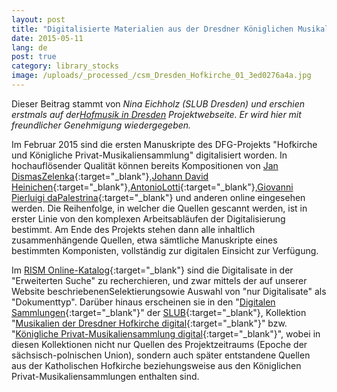 ```yaml
---
layout: post
title: "Digitalisierte Materialien aus der Dresdner Königlichen Musikaliensammlung"
date: 2015-05-11
lang: de
post: true
category: library_stocks
image: /uploads/_processed_/csm_Dresden_Hofkirche_01_3ed0276a4a.jpg
---
```



Dieser Beitrag stammt von _Nina Eichholz (SLUB Dresden) und erschien erstmals auf der[Hofmusik in Dresden](http://hofmusik.slub-dresden.de/news/details/single/digitalisierungsstart-im-projekt-hofkirche-und-koenigliche-privat-musikaliensammlung/ "external-link-new-window") Projektwebseite. Er wird hier mit freundlicher Genehmigung wiedergegeben._



Im Februar 2015 sind die ersten Manuskripte des DFG-Projekts "Hofkirche und Königliche Privat-Musikaliensammlung" digitalisiert worden. In hochauflösender Qualität können bereits Kompositionen von [Jan DismasZelenka](http://digital.slub-dresden.de/id426608062){:target="_blank"},[Johann David Heinichen](http://digital.slub-dresden.de/id426600088){:target="_blank"},[AntonioLotti](http://digital.slub-dresden.de/id426603958){:target="_blank"},[Giovanni Pierluigi daPalestrina](http://digital.slub-dresden.de/id425726525){:target="_blank"} und anderen online eingesehen werden. Die Reihenfolge, in welcher die Quellen gescannt werden, ist in erster Linie von den komplexen Arbeitsabläufen der Digitalisierung bestimmt. Am Ende des Projekts stehen dann alle inhaltlich zusammenhängende Quellen, etwa sämtliche Manuskripte eines bestimmten Komponisten, vollständig zur digitalen Einsicht zur Verfügung.



Im [RISM Online-Katalog](https://opac.rism.info/metaopac/start.do?View=rism){:target="_blank"} sind die Digitalisate in der "Erweiterten Suche" zu recherchieren, und zwar mittels der auf unserer Website beschriebenenSelektierungsowie Auswahl von "nur Digitalisate" als "Dokumenttyp". Darüber hinaus erscheinen sie in den "[Digitalen Sammlungen](http://digital.slub-dresden.de/en/digital-collections/){:target="_blank"}" der [SLUB](http://hofmusik.slub-dresden.de/recherche/){:target="_blank"}, Kollektion "[Musikalien der Dresdner Hofkirche digital](http://digital.slub-dresden.de/kollektionen/128/){:target="_blank"}" bzw. "[Königliche Privat-Musikaliensammlung digital](http://digital.slub-dresden.de/kollektionen/115/){:target="_blank"}", wobei in diesen Kollektionen nicht nur Quellen des Projektzeitraums (Epoche der sächsisch-polnischen Union), sondern auch später entstandene Quellen aus der Katholischen Hofkirche beziehungsweise aus den Königlichen Privat-Musikaliensammlungen enthalten sind.



<script type="text/javascript">var switchTo5x=true;</script><script type="text/javascript" src="http://w.sharethis.com/button/buttons.js"></script><script type="text/javascript">stLight.options({publisher: "9b601438-1ce1-49d8-bfd7-9cff5df54c17", doNotHash: false, doNotCopy: false, hashAddressBar: false});</script>